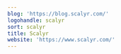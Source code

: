 ```yaml
---
blog: 'https://blog.scalyr.com/'
logohandle: scalyr
sort: scalyr
title: Scalyr
website: 'https://www.scalyr.com/'
---
```

